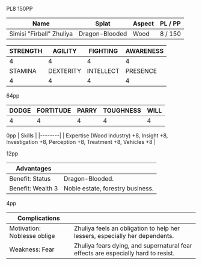 PL8 150PP

| Name | Splat | Aspect | PL / PP |
|-|-|-|-|
|  Simisi "Firball" Zhuliya | Dragon-Blooded | Wood | 8 / 150 |

| STRENGTH | AGILITY   | FIGHTING  | AWARENESS |
|----------|-----------|-----------|-----------|
|      4   |    4      |     4     |    4      |
| STAMINA  | DEXTERITY | INTELLECT |  PRESENCE |
|      4   |    4      |     4     |    4      |

64pp

|DODGE|FORTITUDE|PARRY|TOUGHNESS|WILL|
|-----|---------|-----|---------|----|
|   4 |  4      |  4  |    4    |  4 |

0pp
| Skills |
|--------|
| Expertise (Wood industry) +8, Insight	+8, Investigation	+8, Perception +8, Treatment +8, Vehicles +8 |

12pp

| Advantages | |
|------------|-|
| Benefit: Status | Dragon-Blooded. |
| Benefit: Wealth 3 | Noble estate, forestry business. |

4pp

| Complications | |
|-|-|
| Motivation: Noblesse oblige | Zhuliya feels an obligation to help her lessers, especially her dependents. |
| Weakness: Fear | Zhuliya fears dying, and supernatural fear effects are especially hard to resist. |



